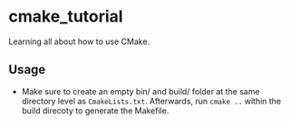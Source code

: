 # cmake_tutorial
Learning all about how to use CMake.

## Usage
* Make sure to create an empty bin/ and build/ folder at the same directory
    level as `CmakeLists.txt`. Afterwards, run `cmake ..` within the build
    direcoty to generate the Makefile.
